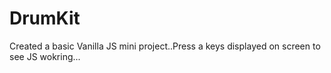 # DrumKit

Created a basic Vanilla JS mini project..Press a keys displayed on screen to see JS wokring... 
